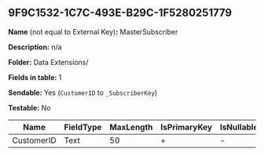 ## 9F9C1532-1C7C-493E-B29C-1F5280251779

**Name** (not equal to External Key)**:** MasterSubscriber

**Description:** n/a

**Folder:** Data Extensions/

**Fields in table:** 1

**Sendable:** Yes (`CustomerID` to `_SubscriberKey`)

**Testable:** No

| Name | FieldType | MaxLength | IsPrimaryKey | IsNullable | DefaultValue |
| --- | --- | --- | --- | --- | --- |
| CustomerID | Text | 50 | + | - |  |
